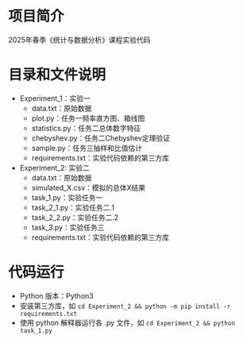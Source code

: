 # 项目简介
2025年春季《统计与数据分析》课程实验代码

# 目录和文件说明
* Experiment_1：实验一
    * data.txt：原始数据
    * plot.py：任务一频率直方图、箱线图
    * statistics.py：任务二总体数字特征
    * chebyshev.py：任务二Chebyshev定理验证
    * sample.py：任务三抽样和比值估计
    * requirements.txt：实验代码依赖的第三方库
* Experiment_2: 实验二
    * data.txt：原始数据
    * simulated_X.csv：模拟的总体X结果
    * task_1.py：实验任务一
    * task_2_1.py：实验任务二.1
    * task_2_2.py：实验任务二.2
    * task_3.py：实验任务三
    * requirements.txt：实验代码依赖的第三方库

# 代码运行
* Python 版本：Python3
* 安装第三方库，如 `cd Experiment_2 && python -m pip install -r requirements.txt`
* 使用 python 解释器运行各 .py 文件，如 `cd Experiment_2 && python task_1.py`